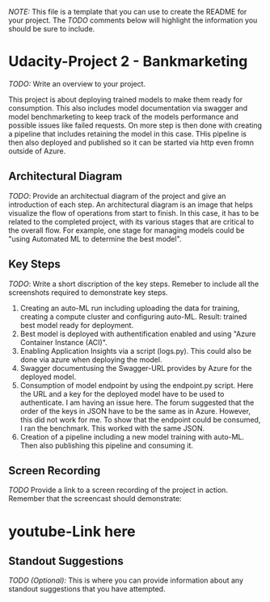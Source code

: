 *NOTE:* This file is a template that you can use to create the README for your project. The *TODO* comments below will highlight the information you should be sure to include.

# Udacity-Project 2 - Bankmarketing

*TODO:* Write an overview to your project.

This project is about deploying trained models to make them ready for consumption. This also includes model documentation via swagger and model benchmarketing to keep track of the models performance and possible issues like failed requests.
On more step is then done with creating a pipeline that includes retaining the model in this case. THis pipeline is then also deployed and published so it can be started via http even fromn outside of Azure.

## Architectural Diagram
*TODO*: Provide an architectual diagram of the project and give an introduction of each step. An architectural diagram is an image that helps visualize the flow of operations from start to finish. In this case, it has to be related to the completed project, with its various stages that are critical to the overall flow. For example, one stage for managing models could be "using Automated ML to determine the best model". 

## Key Steps
*TODO*: Write a short discription of the key steps. Remeber to include all the screenshots required to demonstrate key steps. 

1) Creating an auto-ML run including uploading the data for training, creating a compute cluster and configuring auto-ML.
   Result: trained best model ready for deployment.
2) Best model is deployed with authentification enabled and using "Azure Container Instance (ACI)".
3) Enabling Application Insights via a script (logs.py). This could also be done via azure when deploying the model.
4) Swagger documentusing the Swagger-URL provides by Azure for the deployed model.
5) Consumption of model endpoint by using the endpoint.py script. Here the URL and a key for the deployed model have to be used to authenticate.
   I am having an issue here. The forum suggested that the order of the keys in JSON have to be the same as in Azure. However, this did not work for me. To show that    the endpoint could be consumed, I ran the benchmark. This worked with the same JSON.
6) Creation of a pipeline including a new model training with auto-ML. Then also publishing this pipeline and consuming it.  

## Screen Recording
*TODO* Provide a link to a screen recording of the project in action. Remember that the screencast should demonstrate:

# youtube-Link here

## Standout Suggestions
*TODO (Optional):* This is where you can provide information about any standout suggestions that you have attempted.
